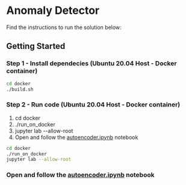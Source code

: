 # Anomaly Detector
Find the instructions to run the solution below:
## Getting Started

### Step 1 - Install dependecies (Ubuntu 20.04 Host - Docker container)

```sh
cd docker
./build.sh
```

### Step 2 - Run code (Ubuntu 20.04 Host - Docker container)

1. cd docker
2. ./run_on_docker
3. jupyter lab --allow-root
4. Open and follow the [autoencoder.ipynb](autoencoder.ipynb) notebook

```sh
cd docker
./run_on_docker
jupyter lab --allow-root
```
### Open and follow the [autoencoder.ipynb](autoencoder.ipynb) notebook


